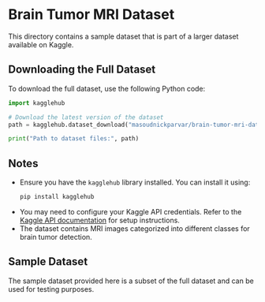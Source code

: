 # Brain Tumor MRI Dataset

This directory contains a sample dataset that is part of a larger dataset available on Kaggle.

## Downloading the Full Dataset

To download the full dataset, use the following Python code:

```python
import kagglehub

# Download the latest version of the dataset
path = kagglehub.dataset_download("masoudnickparvar/brain-tumor-mri-dataset")

print("Path to dataset files:", path)
```

## Notes

- Ensure you have the `kagglehub` library installed. You can install it using:
  ```bash
  pip install kagglehub
  ```
- You may need to configure your Kaggle API credentials. Refer to the [Kaggle API documentation](https://www.kaggle.com/docs/api) for setup instructions.
- The dataset contains MRI images categorized into different classes for brain tumor detection.

## Sample Dataset

The sample dataset provided here is a subset of the full dataset and can be used for testing purposes.
